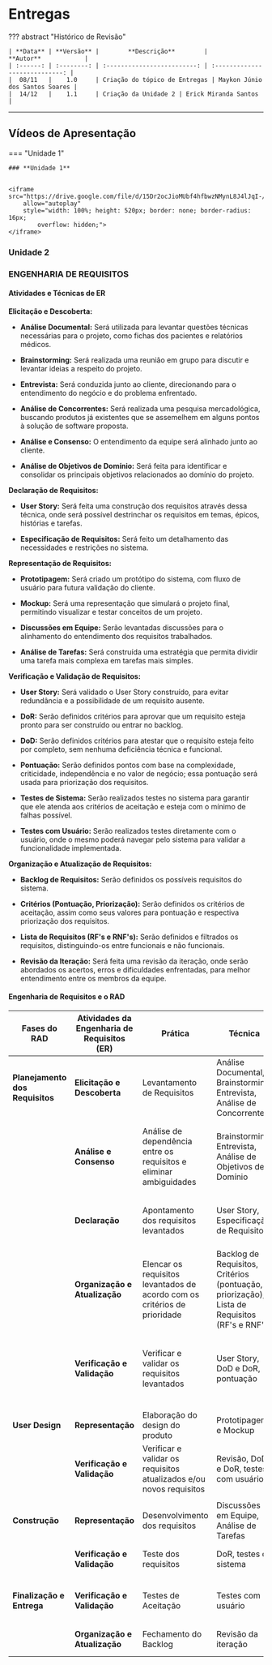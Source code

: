 # **Entregas**

??? abstract "Histórico de Revisão"

    | **Data** | **Versão** |        **Descrição**        |           **Autor**            |
    | :------: | :--------: | :-------------------------: | :----------------------------: |
    |  08/11   |    1.0     | Criação do tópico de Entregas | Maykon Júnio dos Santos Soares |
    |  14/12   |    1.1     | Criação da Unidade 2 | Erick Miranda Santos |

---

## **Vídeos de Apresentação**

=== "Unidade 1"

    ### **Unidade 1**


    <iframe src="https://drive.google.com/file/d/15Dr2ocJioMUbf4hfbwzNMynL8J4lJqI-/preview"
        allow="autoplay"
        style="width: 100%; height: 520px; border: none; border-radius: 16px;
            overflow: hidden;">
    </iframe>

### **Unidade 2**

### **ENGENHARIA DE REQUISITOS**

#### **Atividades e Técnicas de ER**

**Elicitação e Descoberta:**

- **Análise Documental:** Será utilizada para levantar questões técnicas necessárias para o projeto, como fichas dos pacientes e relatórios médicos.

- **Brainstorming:** Será realizada uma reunião em grupo para discutir e levantar ideias a respeito do projeto.

- **Entrevista:** Será conduzida junto ao cliente, direcionando para o entendimento do negócio e do problema enfrentado.

- **Análise de Concorrentes:** Será realizada uma pesquisa mercadológica, buscando produtos já existentes que se assemelhem em alguns pontos à solução de software proposta.

- **Análise e Consenso:** O entendimento da equipe será alinhado junto ao cliente.

- **Análise de Objetivos de Domínio:** Será feita para identificar e consolidar os principais objetivos relacionados ao domínio do projeto.


**Declaração de Requisitos:**

- **User Story:** Será feita uma construção dos requisitos através dessa técnica, onde será possível destrinchar os requisitos em temas, épicos, histórias e tarefas.

- **Especificação de Requisitos:** Será feito um detalhamento das necessidades e restrições no sistema.


**Representação de Requisitos:**

- **Prototipagem:** Será criado um protótipo do sistema, com fluxo de usuário para futura validação do cliente.

- **Mockup:** Será uma representação que simulará o projeto final, permitindo visualizar e testar conceitos de um projeto.

- **Discussões em Equipe:** Serão levantadas discussões para o alinhamento do entendimento dos requisitos trabalhados.

- **Análise de Tarefas:** Será construída uma estratégia que permita dividir uma tarefa mais complexa em tarefas mais simples.


**Verificação e Validação de Requisitos:**

- **User Story:** Será validado o User Story construído, para evitar redundância e a possibilidade de um requisito ausente.

- **DoR:** Serão definidos critérios para aprovar que um requisito esteja pronto para ser construído ou entrar no backlog.

- **DoD:** Serão definidos critérios para atestar que o requisito esteja feito por completo, sem nenhuma deficiência técnica e funcional.

- **Pontuação:** Serão definidos pontos com base na complexidade, criticidade, independência e no valor de negócio; essa pontuação será usada para priorização dos requisitos.

- **Testes de Sistema:** Serão realizados testes no sistema para garantir que ele atenda aos critérios de aceitação e esteja com o mínimo de falhas possível.

- **Testes com Usuário:** Serão realizados testes diretamente com o usuário, onde o mesmo poderá navegar pelo sistema para validar a funcionalidade implementada.


**Organização e Atualização de Requisitos:**

- **Backlog de Requisitos:** Serão definidos os possíveis requisitos do sistema.

- **Critérios (Pontuação, Priorização):** Serão definidos os critérios de aceitação, assim como seus valores para pontuação e respectiva priorização dos requisitos.

- **Lista de Requisitos (RF's e RNF's):** Serão definidos e filtrados os requisitos, distinguindo-os entre funcionais e não funcionais.

- **Revisão da Iteração:** Será feita uma revisão da iteração, onde serão abordados os acertos, erros e dificuldades enfrentadas, para melhor entendimento entre os membros da equipe.


#### **Engenharia de Requisitos e o RAD**

| **Fases do RAD**               | **Atividades da Engenharia de Requisitos (ER)** | **Prática**                                                         | **Técnica**                                                               | **Resultados Esperados**                                                                                     |
|--------------------------------|-------------------------------------------------|---------------------------------------------------------------------|---------------------------------------------------------------------------|---------------------------------------------------------------------------------------------------------------|
| **Planejamento dos Requisitos** | **Elicitação e Descoberta**                     | Levantamento de Requisitos                                          | Análise Documental, Brainstorming, Entrevista, Análise de Concorrentes    | Identificar todos os requisitos de alto nível do projeto                                                       |
|                                | **Análise e Consenso**                          | Análise de dependência entre os requisitos e eliminar ambiguidades   | Brainstorming, Entrevista, Análise de Objetivos de Domínio                 | Lista de requisitos bem definidos; Definição dos critérios de prioridade dos requisitos                         |
|                | **Declaração**                                  | Apontamento dos requisitos levantados                                | User Story, Especificação de Requisitos                                     | Estabelecimento das especificações de todos os requisitos                                                      |
|    | **Organização e Atualização**                   | Elencar os requisitos levantados de acordo com os critérios de prioridade | Backlog de Requisitos, Critérios (pontuação, priorização), Lista de Requisitos (RF's e RNF's) | Lista de requisitos organizada com o grau de prioridade                                                           |
|      | **Verificação e Validação**                     | Verificar e validar os requisitos levantados                         | User Story, DoD e DoR, pontuação                                            | Backlog validado com a equipe de desenvolvimento e com o cliente; Definir DoR e DoD                             |
|                                |                                                 |                                                                     |                                                                           |                                                                                                               |
| **User Design**                 | **Representação**                               | Elaboração do design do produto                                      | Prototipagem e Mockup                                                      | Finalização de protótipo de alta fidelidade                                                                     |
|                                | **Verificação e Validação**                     | Verificar e validar os requisitos atualizados e/ou novos requisitos | Revisão, DoD e DoR, testes com usuário                                      | Design validado com o cliente                                                                                  |
|                                |                                                 |                                                                     |                                                                           |                                                                                                               |
| **Construção**                  | **Representação**                               | Desenvolvimento dos requisitos                                       | Discussões em Equipe, Análise de Tarefas                                    | Requisito desenvolvido                                                                                          |
|                                | **Verificação e Validação**                     | Teste dos requisitos                                                 | DoR, testes de sistema                                                    | Requisito devidamente testado                                                                                   |
|                                |                                                 |                                                                     |                                                                           |                                                                                                               |
| **Finalização e Entrega**       | **Verificação e Validação**                     | Testes de Aceitação                                                  | Testes com usuário                                                         | Requisitos devidamente validados com o cliente                                                                   |
|                                | **Organização e Atualização**                   | Fechamento do Backlog                                                | Revisão da iteração                                                       | Retrospectiva do backlog, acertos e erros                                                                         |



